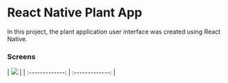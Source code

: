 # React Native Plant App

In this project, the plant application user interface was created using React Native. 
### Screens

| ![](assets/images/plant.jpg) | 
| :-------------: | :-------------: |